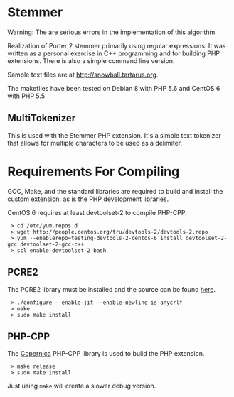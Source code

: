 # Stemmer
Warning: The are serious errors in the implementation of this algorithm.

Realization of Porter 2 stemmer primarily using regular expressions. It was written as a personal exercise in C++ programming and for building PHP extensions. There is also a simple command line version.

Sample text files are at http://snowball.tartarus.org.

The makefiles have been tested on Debian 8 with PHP 5.6 and CentOS 6 with PHP 5.5

## MultiTokenizer
This is used with the Stemmer PHP extension. It's a simple text tokenizer that allows for multiple characters to be used as a delimiter.

# Requirements For Compiling
GCC, Make, and the standard libraries are required to build and install the custom extension, as is the PHP development libraries.

CentOS 6 requires at least devtoolset-2 to compile PHP-CPP.
```
 > cd /etc/yum.repos.d
 > wget http://people.centos.org/tru/devtools-2/devtools-2.repo
 > yum --enablerepo=testing-devtools-2-centos-6 install devtoolset-2-gcc devtoolset-2-gcc-c++
 > scl enable devtoolset-2 bash
```

## PCRE2
The PCRE2 library must be installed and the source can be found [here](http://www.pcre.org).
```
 > ./configure --enable-jit --enable-newline-is-anycrlf
 > make
 > sudo make install
```

## PHP-CPP
The [Copernica](http://www.copernica.com) PHP-CPP library is used to build the PHP extension.
```
 > make release
 > sudo make install
```
Just using ```make``` will create a slower debug version.
